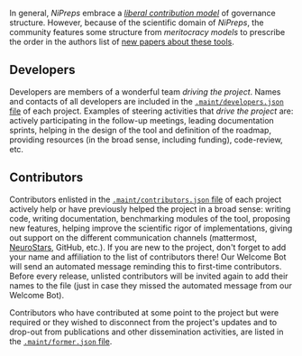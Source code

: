 In general, *NiPreps* embrace a [*liberal contribution model*](https://opensource.guide/leadership-and-governance/#what-are-some-of-the-common-governance-structures-for-open-source-projects)
of governance structure.
However, because of the scientific domain of *NiPreps*, the community features some
structure from *meritocracy models* to prescribe the order in the
authors list of [new papers about these tools](CONTRIBUTING.md#publications).

## Developers

Developers are members of a wonderful team _driving the project_.
Names and contacts of all developers are included in the
[`.maint/developers.json` file](https://github.com/poldracklab/fmriprep/blob/master/.maint/developers.json) of each project.
Examples of steering activities that _drive the project_ are: actively participating in the
follow-up meetings, leading documentation sprints, helping in the design of the tool and definition of the roadmap,
providing resources (in the broad sense, including funding), code-review, etc.

## Contributors

Contributors enlisted in the
[`.maint/contributors.json` file](https://github.com/poldracklab/fmriprep/blob/master/.maint/contributors.json) of each project
actively help or have previously helped the project in a broad sense: writing code, writing documentation,
benchmarking modules of the tool, proposing new features, helping improve the scientific
rigor of implementations, giving out support on the different communication
channels (mattermost, [NeuroStars][link_neurostars], GitHub, etc.).
If you are new to the project, don't forget to add your name and affiliation to the list
of contributors there!
Our Welcome Bot will send an automated message reminding this to first-time contributors.
Before every release, unlisted contributors will be invited again to add their names to the file
(just in case they missed the automated message from our Welcome Bot).

Contributors who have contributed at some point to the project but were required or they wished to
disconnect from the project's updates and to drop-out from publications and other dissemination activities,
are listed in the [`.maint/former.json` file](https://github.com/poldracklab/fmriprep/blob/master/.maint/former.json).


[link_neurostars]: https://neurostars.org